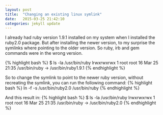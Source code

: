 ```yaml
---
layout: post
title:  "Changing an existing linux symlink"
date:   2015-03-25 21:42:10
categories: jekyll update
---
```


I already had ruby version 1.9.1 installed on my system when I installed the ruby2.0 package. But after installing the newer version, to my surprise the symlinks where pointing to the older version. So ruby, irb and gem commands were in the wrong version.

{% highlight bash %}
$ ls -la /usr/bin/ruby
lrwxrwxrwx 1 root root 16 Mar 25 21:35 /usr/bin/ruby -> /usr/bin/ruby1.9.1
{% endhighlight %}

So to change the symlink to point to the newer ruby version, without recreating the symlink, you can run the following command:
{% highlight bash %}
	ln -f -s /usr/bin/ruby2.0 /usr/bin/ruby 
{% endhighlight %}

And this result in:
{% highlight bash %}
$ ls -la /usr/bin/ruby
lrwxrwxrwx 1 root root 16 Mar 25 21:35 /usr/bin/ruby -> /usr/bin/ruby2.0
{% endhighlight %}

[jekyll]:      http://jekyllrb.com
[jekyll-gh]:   https://github.com/jekyll/jekyll
[jekyll-help]: https://github.com/jekyll/jekyll-help
